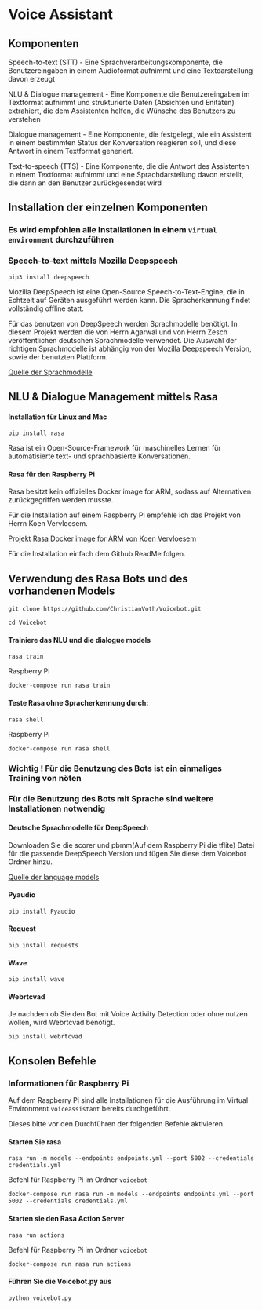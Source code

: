 
# Voice Assistant

## Komponenten

Speech-to-text (STT) - Eine Sprachverarbeitungskomponente, die Benutzereingaben in einem Audioformat aufnimmt
und eine Textdarstellung davon erzeugt

NLU & Dialogue management - Eine Komponente die Benutzereingaben im Textformat aufnimmt und strukturierte Daten
(Absichten und Enitäten) extrahiert, die dem Assistenten helfen, die Wünsche des Benutzers zu verstehen

Dialogue management - Eine Komponente, die festgelegt, wie ein Assistent in einem bestimmten Status der
Konversation reagieren soll, und diese Antwort in einem Textformat generiert.

Text-to-speech (TTS) - Eine Komponente, die die Antwort des Assistenten in einem Textformat aufnimmt
und eine Sprachdarstellung davon erstellt, die dann an den Benutzer zurückgesendet wird

## Installation der einzelnen Komponenten

### Es wird empfohlen alle Installationen in einem `virtual environment` durchzuführen

### Speech-to-text mittels Mozilla Deepspeech

`pip3 install deepspeech`

Mozilla DeepSpeech ist eine Open-Source Speech-to-Text-Engine, die in Echtzeit auf Geräten ausgeführt werden kann.
Die Spracherkennung findet vollständig offline statt.

Für das benutzen von DeepSpeech werden Sprachmodelle benötigt.
In diesem Projekt werden die von Herrn Agarwal und von Herrn Zesch veröffentlichen deutschen Sprachmodelle verwendet.
Die Auswahl der richtigen Sprachmodelle ist abhängig von der Mozilla Deepspeech Version, sowie der benutzten Plattform.

[Quelle der Sprachmodelle](https://github.com/AASHISHAG/deepspeech-german)

## NLU & Dialogue Management mittels Rasa

#### Installation für Linux and Mac

`pip install rasa`

Rasa ist ein Open-Source-Framework für maschinelles Lernen für automatisierte 
text- und sprachbasierte Konversationen.

#### Rasa für den Raspberry Pi

Rasa besitzt kein offizielles Docker image for ARM, sodass auf Alternativen zurückgegriffen werden musste.

Für die Installation auf einem Raspberry Pi empfehle ich das Projekt von Herrn Koen Vervloesem.

[Projekt Rasa Docker image for ARM von Koen Vervloesem](https://hub.docker.com/r/koenvervloesem/rasa)

Für die Installation einfach dem Github ReadMe folgen.

## Verwendung des Rasa Bots und des vorhandenen Models

`git clone https://github.com/ChristianVoth/Voicebot.git`

`cd Voicebot`

#### Trainiere das NLU und die dialogue models

`rasa train`

Raspberry Pi

`docker-compose run rasa train`
#### Teste Rasa ohne Spracherkennung durch:

`rasa shell`

Raspberry Pi

`docker-compose run rasa shell`

### Wichtig ! Für die Benutzung des Bots ist ein einmaliges Training von nöten

### Für die Benutzung des Bots mit Sprache sind weitere Installationen notwendig

#### Deutsche Sprachmodelle für DeepSpeech

Downloaden Sie die scorer und pbmm(Auf dem Raspberry Pi die tflite) Datei für die passende DeepSpeech Version und fügen Sie diese dem Voicebot Ordner hinzu.

[Quelle der language models](https://github.com/AASHISHAG/deepspeech-german)

#### Pyaudio
`pip install Pyaudio`

#### Request
`pip install requests`

#### Wave
`pip install wave`

#### Webrtcvad

Je nachdem ob Sie den Bot mit Voice Activity Detection oder ohne nutzen wollen, wird Webrtcvad benötigt.

`pip install webrtcvad`

## Konsolen Befehle

### Informationen für Raspberry Pi

Auf dem Raspberry Pi sind alle Installationen für die Ausführung im Virtual Environment `voiceassistant` bereits durchgeführt.

Dieses bitte vor den Durchführen der folgenden Befehle aktivieren.

#### Starten Sie rasa

`rasa run -m models --endpoints endpoints.yml --port 5002 --credentials credentials.yml`

Befehl für Raspberry Pi im Ordner `voicebot`

`docker-compose run rasa run -m models --endpoints endpoints.yml --port 5002 --credentials credentials.yml`
 
#### Starten sie den Rasa Action Server

`rasa run actions`

Befehl für Raspberry Pi im Ordner `voicebot`

`docker-compose run rasa run actions`

#### Führen Sie die Voicebot.py aus

`python voicebot.py`



